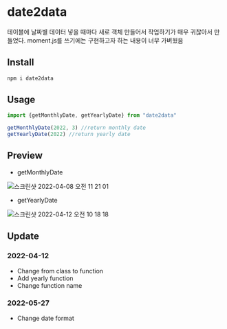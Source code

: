 # date2data
테이블에 날짜별 데이터 넣을 때마다 새로 객체 만들어서 작업하기가 매우 귀찮아서 만들었다. moment.js를 쓰기에는 구현하고자 하는 내용이 너무 가벼웠음


## Install
```sh
npm i date2data
```

## Usage
```javascript
import {getMonthlyDate, getYearlyDate} from "date2data"

getMonthlyDate(2022, 3) //return monthly date
getYearlyDate(2022) //return yearly date
```

## Preview

- getMonthlyDate <br />

![스크린샷 2022-04-08 오전 11 21 01](https://user-images.githubusercontent.com/86063474/162350531-9affd640-3c1d-4b66-a57e-3665ec813ed9.png)

- getYearlyDate <br />

![스크린샷 2022-04-12 오전 10 18 18](https://user-images.githubusercontent.com/86063474/162859389-ef88a5e4-6de5-4330-984b-87adc25f4715.png)


## Update

### 2022-04-12
- Change from class to function
- Add yearly function
- Change function name

### 2022-05-27
- Change date format
